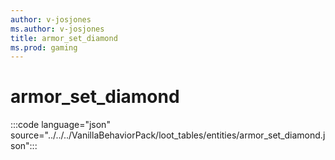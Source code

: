 ```yaml
---
author: v-josjones
ms.author: v-josjones
title: armor_set_diamond
ms.prod: gaming
---
```


# armor_set_diamond 

:::code language="json" source="../../../VanillaBehaviorPack/loot_tables/entities/armor_set_diamond.json":::
